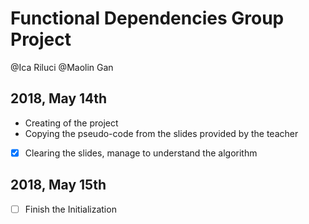 # Functional Dependencies Group Project

@Ica Riluci @Maolin Gan

## 2018, May 14th

- Creating of the project
- Copying the pseudo-code from the slides provided by the teacher
- [x] Clearing the slides, manage to understand the algorithm

## 2018, May 15th

- [ ] Finish the Initialization